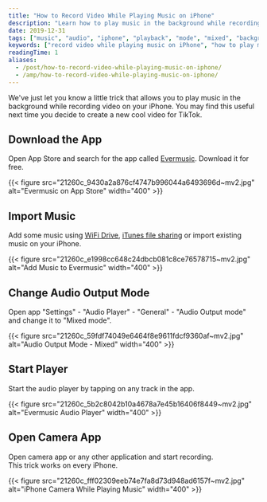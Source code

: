 ```yaml
---
title: "How to Record Video While Playing Music on iPhone"
description: "Learn how to play music in the background while recording video on your iPhone using Evermusic. Works with TikTok, Instagram, and all camera apps."
date: 2019-12-31
tags: ["music", "audio", "iphone", "playback", "mode", "mixed", "background", "output", "record", "video"]
keywords: ["record video while playing music on iPhone", "how to play music while filming iPhone", "Evermusic mixed mode", "background music video iPhone", "iPhone music playback recording", "TikTok video music", "Evermusic tutorial", "audio output mode iOS"]
readingTime: 1
aliases:
  - /post/how-to-record-video-while-playing-music-on-iphone/
  - /amp/how-to-record-video-while-playing-music-on-iphone/
---
```


We've just let you know a little trick that allows you to play music in the background while recording video on your iPhone. You may find this useful next time you decide to create a new cool video for TikTok.

## Download the App

Open App Store and search for the app called [Evermusic](https://apps.apple.com/app/evermusic-cloud-music-player/id885367198). Download it for free.

{{< figure src="21260c_9430a2a876cf4747b996044a6493696d~mv2.jpg" alt="Evermusic on App Store" width="400" >}}

## Import Music
Add some music using [WiFi Drive](/docs/howto/how-to-transfer-music-from-computer-to-iphone-without-itunes), [iTunes file sharing](/docs/howto/how-to-play-local-itunes-files-on-my-iphone) or import existing music on your iPhone.

{{< figure src="21260c_e1998cc648c24dbcb081c8ce76578715~mv2.jpg" alt="Add Music to Evermusic" width="400" >}}

## Change Audio Output Mode

Open app "Settings" - "Audio Player" - "General" - "Audio Output mode" and change it to "Mixed mode".

{{< figure src="21260c_59fdf74049e6464f8e9611fdcf9360af~mv2.jpg" alt="Audio Output Mode - Mixed" width="400" >}}

## Start Player
Start the audio player by tapping on any track in the app.

{{< figure src="21260c_5b2c8042b10a4678a7e45b16406f8449~mv2.jpg" alt="Evermusic Audio Player" width="400" >}}

## Open Camera App

Open camera app or any other application and start recording.   
This trick works on every iPhone.

{{< figure src="21260c_fff02309eeb74e7fa8d73d948ad6157f~mv2.jpg" alt="iPhone Camera While Playing Music" width="400" >}}


